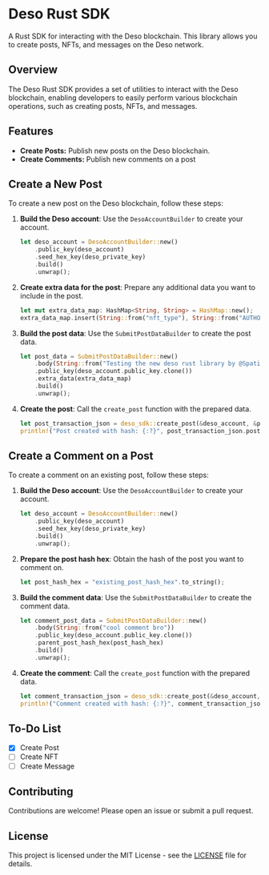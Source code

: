 # Deso Rust SDK

A Rust SDK for interacting with the Deso blockchain. This library allows you to create posts, NFTs, and messages on the Deso network.

## Overview

The Deso Rust SDK provides a set of utilities to interact with the Deso blockchain, enabling developers to easily perform various blockchain operations, such as creating posts, NFTs, and messages.

## Features

- **Create Posts:** Publish new posts on the Deso blockchain.
- **Create Comments:** Publish new comments on a post

## Create a New Post

To create a new post on the Deso blockchain, follow these steps:

1. **Build the Deso account**: Use the `DesoAccountBuilder` to create your account.

   ```rust
   let deso_account = DesoAccountBuilder::new()
       .public_key(deso_account)
       .seed_hex_key(deso_private_key)
       .build()
       .unwrap();
   ```

2. **Create extra data for the post**: Prepare any additional data you want to include in the post.

   ```rust
   let mut extra_data_map: HashMap<String, String> = HashMap::new();
   extra_data_map.insert(String::from("nft_type"), String::from("AUTHOR"));
   ```

3. **Build the post data**: Use the `SubmitPostDataBuilder` to create the post data.

   ```rust
   let post_data = SubmitPostDataBuilder::new()
       .body(String::from("Testing the new deso rust library by @Spatium!"))
       .public_key(deso_account.public_key.clone())
       .extra_data(extra_data_map)
       .build()
       .unwrap();
   ```

4. **Create the post**: Call the `create_post` function with the prepared data.

   ```rust
   let post_transaction_json = deso_sdk::create_post(&deso_account, &post_data).await.unwrap();
   println!("Post created with hash: {:?}", post_transaction_json.post_entry_response.post_hash_hex);
   ```

## Create a Comment on a Post

To create a comment on an existing post, follow these steps:

1. **Build the Deso account**: Use the `DesoAccountBuilder` to create your account.

   ```rust
   let deso_account = DesoAccountBuilder::new()
       .public_key(deso_account)
       .seed_hex_key(deso_private_key)
       .build()
       .unwrap();
   ```

2. **Prepare the post hash hex**: Obtain the hash of the post you want to comment on.

   ```rust
   let post_hash_hex = "existing_post_hash_hex".to_string();
   ```

3. **Build the comment data**: Use the `SubmitPostDataBuilder` to create the comment data.

   ```rust
   let comment_post_data = SubmitPostDataBuilder::new()
       .body(String::from("cool comment bro"))
       .public_key(deso_account.public_key.clone())
       .parent_post_hash_hex(post_hash_hex)
       .build()
       .unwrap();
   ```

4. **Create the comment**: Call the `create_post` function with the prepared data.

   ```rust
   let comment_transaction_json = deso_sdk::create_post(&deso_account, &comment_post_data).await.unwrap();
   println!("Comment created with hash: {:?}", comment_transaction_json.post_entry_response.post_hash_hex);
   ```

## To-Do List

- [x] Create Post
- [ ] Create NFT
- [ ] Create Message

## Contributing

Contributions are welcome! Please open an issue or submit a pull request.

## License

This project is licensed under the MIT License - see the [LICENSE](LICENSE) file for details.
